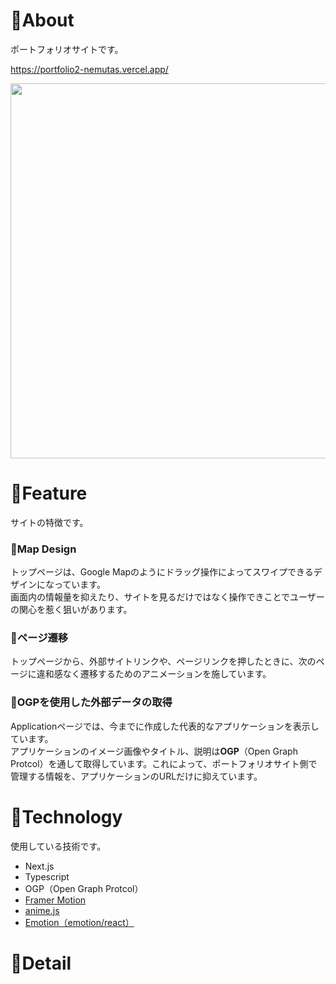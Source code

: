 # 🐑About
ポートフォリオサイトです。<br>

https://portfolio2-nemutas.vercel.app/

<img src='https://user-images.githubusercontent.com/46724121/136976312-7792139a-d2ba-4f84-bafd-f7e2c52a7496.png' width='600px'>

# 🐑Feature
サイトの特徴です。

### 🦌Map Design
トップページは、Google Mapのようにドラッグ操作によってスワイプできるデザインになっています。<br>
画面内の情報量を抑えたり、サイトを見るだけではなく操作できことでユーザーの関心を惹く狙いがあります。

### 🦌ページ遷移
トップページから、外部サイトリンクや、ページリンクを押したときに、次のページに違和感なく遷移するためのアニメーションを施しています。

### 🦌OGPを使用した外部データの取得
Applicationページでは、今までに作成した代表的なアプリケーションを表示しています。<br>
アプリケーションのイメージ画像やタイトル、説明は**OGP**（Open Graph Protcol）を通して取得しています。これによって、ポートフォリオサイト側で管理する情報を、アプリケーションのURLだけに抑えています。

# 🐑Technology
使用している技術です。

* Next.js
* Typescript
* OGP（Open Graph Protcol）
* [Framer Motion](https://www.framer.com/motion/)
* [anime.js](https://animejs.com/)
* [Emotion（emotion/react）](https://emotion.sh/docs/introduction)

# 🐑Detail
